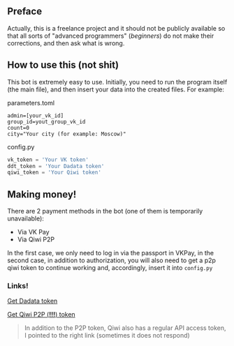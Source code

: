 ## Preface
Actually, this is a freelance project and it should not be publicly available so that all sorts of "advanced programmers" (*beginners*) do not make their corrections, and then ask what is wrong.

## How to use this (**not shit**)
This bot is extremely easy to use. Initially, you need to run the program itself (the main file), and then insert your data into the created files. For example:

parameters.toml
```
admin=[your_vk_id]
group_id=yout_group_vk_id
count=0
city="Your city (for example: Moscow)"
```

config.py
```Python
vk_token = 'Your VK token'
ddt_token = 'Your Dadata token'
qiwi_token = 'Your Qiwi token'
```

## Making money!
There are 2 payment methods in the bot (one of them is temporarily unavailable):
- Via VK Pay
- Via Qiwi P2P

In the first case, we only need to log in via the passport in VKPay, in the second case, in addition to authorization, you will also need to get a p2p qiwi token to continue working and, accordingly, insert it into ```config.py ```

### Links!
[Get Dadata token](https://dadata.ru/api/)

[Get Qiwi P2P (**!!!**) token](https://qiwi.com/p2p-admin/api)

<blockquote> In addition to the P2P token, Qiwi also has a regular API access token, I pointed to the right link (sometimes it does not respond) </blockquote>
